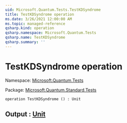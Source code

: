 ```yaml
---
uid: Microsoft.Quantum.Tests.TestKDSyndrome
title: TestKDSyndrome operation
ms.date: 3/26/2021 12:00:00 AM
ms.topic: managed-reference
qsharp.kind: operation
qsharp.namespace: Microsoft.Quantum.Tests
qsharp.name: TestKDSyndrome
qsharp.summary: ''
---
```


# TestKDSyndrome operation

Namespace: [Microsoft.Quantum.Tests](xref:Microsoft.Quantum.Tests)

Package: [Microsoft.Quantum.Standard.Tests](https://nuget.org/packages/Microsoft.Quantum.Standard.Tests)




```qsharp
operation TestKDSyndrome () : Unit
```


## Output : [Unit](xref:microsoft.quantum.lang-ref.unit)

